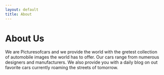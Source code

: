 ```yaml
---
layout: default
title: About
---
```

# About Us

We are Picturesofcars and we provide the world with the gretest collection of automobile images the world has to offer. Our cars range from numerous designers and manufacturers. We also provide you with a daily blog on out favorite cars currently roaming the streets of tomorrow.